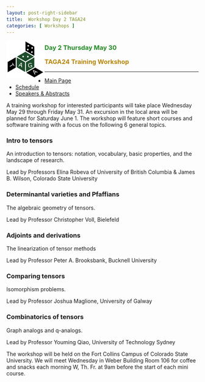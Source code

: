 ```yaml
---
layout: post-right-sidebar
title:  Workshop Day 2 TAGA24
categories: [ Workshops ]
---
```


<img src="/uploads/images/TAGA_2024.png" width=100 align="left">
<H3><p style="color:ForestGreen">Day 2 Thursday May 30</p>
<p style="color:DarkGoldenRod" >TAGA24 Training Workshop</p></H3>
<p> 
 
---

 * [Main Page](https://thetensor.space/events/TAGA-2024)
 * [Schedule](#schedule)
 * [Speakers & Abstracts](#speakers--abstracts)



A training workshop for interested participants will take place Wednesday May 29 through Friday May 31.  An excursion in the local area will be planned for Saturday June 1.  The workshop will feature short courses and software training with a focus on the following 6 general topics.  


### Intro to tensors 
An introduction to tensors: notation, vocabulary, basic properties, and the landscape of research.  

Lead by Professors Elina Robeva of University of British Columbia & James B. Wilson, Colorado State University

### Determinantal varieties and Pfaffians
The algebraic geometry of tensors.  

Lead by Professor Christopher Voll, Bielefeld

### Adjoints and derivations
The linearization of tensor methods

Lead by Professor Peter A. Brooksbank, Bucknell University 

### Comparing tensors
Isomorphism problems.

Lead by Professor Joshua Maglione, University of Galway

### Combinatorics of tensors
Graph analogs and q-analogs.  

Lead by Professor Youming Qiao, University of Technology Sydney

<!-- ### Tensors in statistics and Data Science
Lead by industry representatives -->

The workshop will be held on the Fort Collins Campus of Colorado State University.  We will meet Wednesday in Weber Building Room 106 for coffee and snacks each morning W, Th. Fr. at 9am before the start of each mini course.


